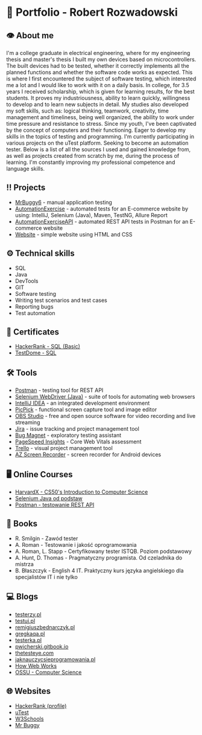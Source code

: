 # :briefcase: Portfolio - Robert Rozwadowski
## :eye: About me
I'm a college graduate in electrical engineering, where for my engineering thesis and master's thesis I built my own devices based on microcontrollers. The built devices had to be tested, whether it correctly implements all the planned functions and whether the software code works as expected. This is where I first encountered the subject of software testing, which interested me a lot and I would like to work with it on a daily basis. In college, for 3.5 years I received scholarship, which is given for learning results, for the best students. It proves my industriousness, ability to learn quickly, willingness to develop and to learn new subjects in detail. My studies also developed my soft skills, such as: logical thinking, teamwork, creativity, time management and timeliness, being well organized, the ability to work under time pressure and resistance to stress. Since my youth, I've been captivated by the concept of computers and their functioning. Eager to develop my skills in the topics of testing and programming. I'm currently participating in various projects on the uTest platform. Seeking to become an automation tester. Below is a list of all the sources I used and gained knowledge from, as well as projects created from scratch by me, during the process of learning. I'm constantly improving my professional competence and language skills.

## :bangbang: Projects
* [MrBuggy6](https://github.com/RobertGitH/MrBuggy6) - manual application testing
* [AutomationExercise](https://github.com/RobertGitH/AutomationExercise) - automated tests for an E-commerce website by using: IntelliJ, Selenium (Java), Maven, TestNG, Allure Report
* [AutomationExerciseAPI](https://github.com/RobertGitH/AutomationExerciseAPI) - automated REST API tests in Postman for an E-commerce website
* [Website](https://github.com/RobertGitH/Website) - simple website using HTML and CSS

## :gear: Technical skills
* SQL
* Java
* DevTools
* GIT
* Software testing
* Writing test scenarios and test cases
* Reporting bugs
* Test automation

## :scroll: Certificates
* [HackerRank - SQL (Basic)](https://www.hackerrank.com/certificates/00e032c56275)
* [TestDome - SQL](https://www.testdome.com/certificates/06ce66b488154bd5a08119b8fc88dac0)

## :hammer_and_wrench: Tools
* [Postman](https://www.postman.com) - testing tool for REST API
* [Selenium WebDriver (Java)](https://www.selenium.dev/downloads/) - suite of tools for automating web browsers
* [IntelliJ IDEA](https://www.jetbrains.com/idea) - an integrated development environment
* [PicPick](https://picpick.app) - functional screen capture tool and image editor
* [OBS Studio](https://obsproject.com) - free and open source software for video recording and live streaming
* [Jira](https://www.atlassian.com) - issue tracking and project management tool
* [Bug Magnet](https://chrome.google.com/webstore/detail/bug-magnet/efhedldbjahpgjcneebmbolkalbhckfi?hl=pl) - exploratory testing assistant
* [PageSpeed Insights](https://pagespeed.web.dev) - Core Web Vitals assessment
* [Trello](https://trello.com) - visual project management tool
* [AZ Screen Recorder](https://play.google.com/store/apps/details?id=com.hecorat.screenrecorder.free&pcampaignid=web_share) - screen recorder for Android devices

## :desktop_computer: Online Courses
* [HarvardX - CS50's Introduction to Computer Science](https://learning.edx.org/course/course-v1:HarvardX+CS50+X/home)
* [Selenium Java od podstaw](https://www.udemy.com/certificate/UC-3e50fa00-0b76-4a2f-946b-74e2d9e80e33/)
* [Postman - testowanie REST API](https://www.udemy.com/certificate/UC-df8449ed-1a4e-4fd6-bf3a-23c0ce01567c/)

## :book: Books
* R. Smilgin - Zawód tester
* A. Roman - Testowanie i jakość oprogramowania
* A. Roman, L. Stapp - Certyfikowany tester ISTQB. Poziom podstawowy
* A. Hunt, D. Thomas - Pragmatyczny programista. Od czeladnika do mistrza
* B. Błaszczyk - English 4 IT. Praktyczny kurs języka angielskiego dla specjalistów IT i nie tylko

## :computer: Blogs
* [testerzy.pl](https://testerzy.pl)
* [testuj.pl](https://testuj.pl/blog)
* [remigiuszbednarczyk.pl](https://remigiuszbednarczyk.pl)
* [gregkaqa.pl](https://gregkaqa.pl)
* [testerka.pl](https://testerka.pl)
* [pwicherski.gitbook.io](https://pwicherski.gitbook.io/testowanie-oprogramowania)
* [thetesteye.com](http://thetesteye.com/blog)
* [jaknauczycsieprogramowania.pl](https://www.jaknauczycsieprogramowania.pl)
* [How Web Works](https://github.com/vasanthk/how-web-works)
* [OSSU - Computer Science](https://github.com/ossu/computer-science)

## :globe_with_meridians: Websites
* [HackerRank (profile)](https://www.hackerrank.com/robert_rozwadow1?hr_r=1)
* [uTest](https://www.utest.com)
* [W3Schools](https://www.w3schools.com)
* [Mr Buggy](http://mrbuggy.pl)
